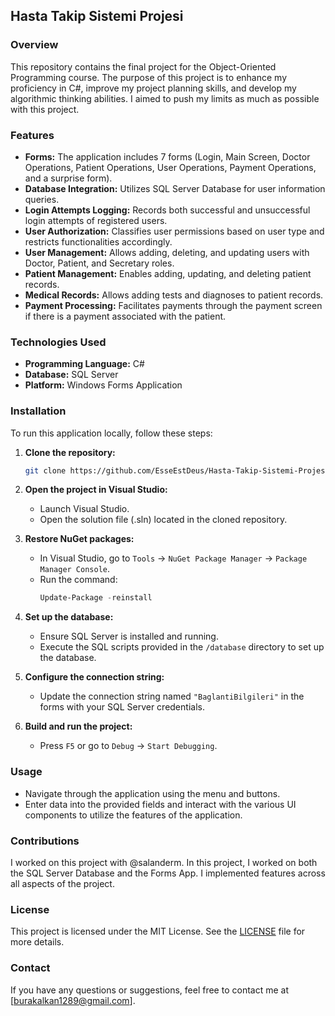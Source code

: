 ## Hasta Takip Sistemi Projesi

### Overview

This repository contains the final project for the Object-Oriented Programming course. The purpose of this project is to enhance my proficiency in C#, improve my project planning skills, and develop my algorithmic thinking abilities. I aimed to push my limits as much as possible with this project.

### Features

- **Forms:** The application includes 7 forms (Login, Main Screen, Doctor Operations, Patient Operations, User Operations, Payment Operations, and a surprise form).
- **Database Integration:** Utilizes SQL Server Database for user information queries.
- **Login Attempts Logging:** Records both successful and unsuccessful login attempts of registered users.
- **User Authorization:** Classifies user permissions based on user type and restricts functionalities accordingly.
- **User Management:** Allows adding, deleting, and updating users with Doctor, Patient, and Secretary roles.
- **Patient Management:** Enables adding, updating, and deleting patient records.
- **Medical Records:** Allows adding tests and diagnoses to patient records.
- **Payment Processing:** Facilitates payments through the payment screen if there is a payment associated with the patient.

### Technologies Used

- **Programming Language:** C#
- **Database:** SQL Server
- **Platform:** Windows Forms Application

### Installation

To run this application locally, follow these steps:

1. **Clone the repository:**
    ```bash
    git clone https://github.com/EsseEstDeus/Hasta-Takip-Sistemi-Projesi.git
    ```

2. **Open the project in Visual Studio:**
    - Launch Visual Studio.
    - Open the solution file (.sln) located in the cloned repository.

3. **Restore NuGet packages:**
    - In Visual Studio, go to `Tools` -> `NuGet Package Manager` -> `Package Manager Console`.
    - Run the command:
      ```powershell
      Update-Package -reinstall
      ```

4. **Set up the database:**
    - Ensure SQL Server is installed and running.
    - Execute the SQL scripts provided in the `/database` directory to set up the database.

5. **Configure the connection string:**
    - Update the connection string named `"BaglantiBilgileri"` in the forms with your SQL Server credentials.

6. **Build and run the project:**
    - Press `F5` or go to `Debug` -> `Start Debugging`.

### Usage

- Navigate through the application using the menu and buttons.
- Enter data into the provided fields and interact with the various UI components to utilize the features of the application.

### Contributions

I worked on this project with @salanderm.
In this project, I worked on both the SQL Server Database and the Forms App. I implemented features across all aspects of the project.

### License

This project is licensed under the MIT License. See the [LICENSE](LICENSE) file for more details.

### Contact

If you have any questions or suggestions, feel free to contact me at [burakalkan1289@gmail.com].
